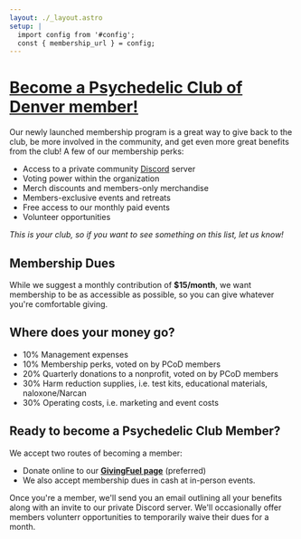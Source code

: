 ```yaml
---
layout: ./_layout.astro
setup: |
  import config from '#config';
  const { membership_url } = config;
---
```


# [Become a Psychedelic Club of Denver member!]({membership_url})

Our newly launched membership program is a great way to give back to the club, be more involved in the community, and get even more great benefits from the club! A few of our membership perks:

- Access to a private community [Discord](https://discord.com) server
- Voting power within the organization
- Merch discounts and members-only merchandise
- Members-exclusive events and retreats
- Free access to our monthly paid events
- Volunteer opportunities

_This is your club, so if you want to see something on this list, let us know!_

## Membership Dues

While we suggest a monthly contribution of **$15/month**, we want membership to be as accessible as possible, so you can give whatever you're comfortable giving.

## Where does your money go?

- 10% Management expenses
- 10% Membership perks, voted on by PCoD members
- 20% Quarterly donations to a nonprofit, voted on by PCoD members
- 30% Harm reduction supplies, i.e. test kits, educational materials, naloxone/Narcan
- 30% Operating costs, i.e. marketing and event costs

## Ready to become a Psychedelic Club Member?

We accept two routes of becoming a member:

- Donate online to our **[GivingFuel page]({membership_url})** (preferred)
- We also accept membership dues in cash at in-person events.

Once you're a member, we'll send you an email outlining all your benefits along with an invite to our private Discord server. We'll occasionally offer members volunterr opportunities to temporarily waive their dues for a month.
